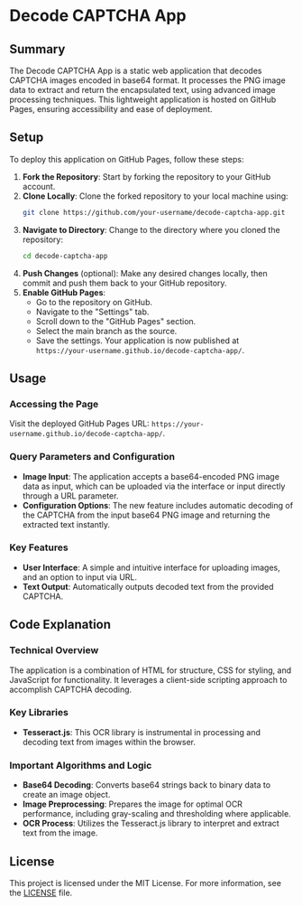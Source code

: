 # Decode CAPTCHA App

## Summary
The Decode CAPTCHA App is a static web application that decodes CAPTCHA images encoded in base64 format. It processes the PNG image data to extract and return the encapsulated text, using advanced image processing techniques. This lightweight application is hosted on GitHub Pages, ensuring accessibility and ease of deployment.

## Setup
To deploy this application on GitHub Pages, follow these steps:

1. **Fork the Repository**: Start by forking the repository to your GitHub account.
2. **Clone Locally**: Clone the forked repository to your local machine using:
   ```bash
   git clone https://github.com/your-username/decode-captcha-app.git
   ```
3. **Navigate to Directory**: Change to the directory where you cloned the repository:
   ```bash
   cd decode-captcha-app
   ```
4. **Push Changes** (optional): Make any desired changes locally, then commit and push them back to your GitHub repository.
5. **Enable GitHub Pages**:
   - Go to the repository on GitHub.
   - Navigate to the "Settings" tab.
   - Scroll down to the "GitHub Pages" section.
   - Select the main branch as the source.
   - Save the settings. Your application is now published at `https://your-username.github.io/decode-captcha-app/`.

## Usage

### Accessing the Page
Visit the deployed GitHub Pages URL: `https://your-username.github.io/decode-captcha-app/`.

### Query Parameters and Configuration
- **Image Input**: The application accepts a base64-encoded PNG image data as input, which can be uploaded via the interface or input directly through a URL parameter.
- **Configuration Options**: The new feature includes automatic decoding of the CAPTCHA from the input base64 PNG image and returning the extracted text instantly.

### Key Features
- **User Interface**: A simple and intuitive interface for uploading images, and an option to input via URL.
- **Text Output**: Automatically outputs decoded text from the provided CAPTCHA.

## Code Explanation

### Technical Overview
The application is a combination of HTML for structure, CSS for styling, and JavaScript for functionality. It leverages a client-side scripting approach to accomplish CAPTCHA decoding.

### Key Libraries
- **Tesseract.js**: This OCR library is instrumental in processing and decoding text from images within the browser.

### Important Algorithms and Logic
- **Base64 Decoding**: Converts base64 strings back to binary data to create an image object.
- **Image Preprocessing**: Prepares the image for optimal OCR performance, including gray-scaling and thresholding where applicable.
- **OCR Process**: Utilizes the Tesseract.js library to interpret and extract text from the image.

## License
This project is licensed under the MIT License. For more information, see the [LICENSE](LICENSE) file.